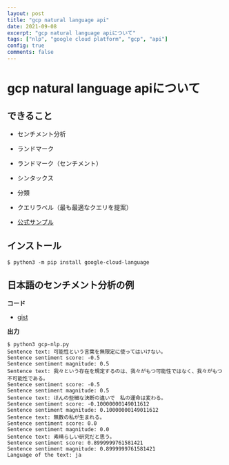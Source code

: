 ```yaml
---
layout: post
title: "gcp natural language api"
date: 2021-09-08
excerpt: "gcp natural language apiについて"
tags: ["nlp", "google cloud platform", "gcp", "api"]
config: true
comments: false
---
```


# gcp natural language apiについて

## できること
 - センチメント分析
 - ランドマーク
 - ランドマーク（センチメント）
 - シンタックス
 - 分類
 - クエリラベル（最も最適なクエリを提案）

 - [公式サンプル](https://cloud.google.com/natural-language/docs/samples)

## インストール

```console
$ python3 -m pip install google-cloud-language
```

## 日本語のセンチメント分析の例

**コード**  
 - [gist](https://gist.github.com/GINK03/2a22e4432ac8d489997f86a0970e603e)

**出力**  

```console
$ python3 gcp-nlp.py
Sentence text: 可能性という言葉を無限定に使ってはいけない。
Sentence sentiment score: -0.5
Sentence sentiment magnitude: 0.5
Sentence text: 我々という存在を規定するのは、我々がもつ可能性ではなく、我々がもつ不可能性である。
Sentence sentiment score: -0.5
Sentence sentiment magnitude: 0.5
Sentence text: ほんの些細な決断の違いで　私の運命は変わる。
Sentence sentiment score: -0.10000000149011612
Sentence sentiment magnitude: 0.10000000149011612
Sentence text: 無数の私が生まれる。
Sentence sentiment score: 0.0
Sentence sentiment magnitude: 0.0
Sentence text: 素晴らしい研究だと思う。
Sentence sentiment score: 0.8999999761581421
Sentence sentiment magnitude: 0.8999999761581421
Language of the text: ja
```
